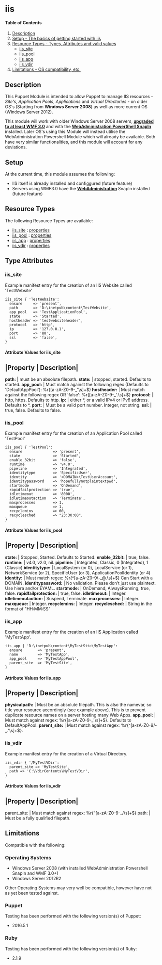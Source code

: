 # iis

#### Table of Contents

1. [Description](https://github.com/RossMurr4y/puppet-iis#description)
1. [Setup - The basics of getting started with iis](https://github.com/RossMurr4y/puppet-iis#setup)
1. [Resource Types - Types, Attributes and valid values](https://github.com/RossMurr4y/puppet-iis#resource-types)
      * [iis_site](https://github.com/RossMurr4y/puppet-iis#iis_site)
      * [iis_pool](https://github.com/RossMurr4y/puppet-iis#iis_pool)
      * [iis_app](https://github.com/RossMurr4y/puppet-iis#iis_app)
      * [iis_vdir](https://github.com/RossMurr4y/puppet-iis#iis_vdir)
1. [Limitations - OS compatibility, etc.](https://github.com/RossMurr4y/puppet-iis#limitations)

## Description

This Puppet Module is intended to allow Puppet to manage IIS resources - *Site's*, *Application Pools*, *Applications* and *Virtual Directories* - on older OS's
(Starting from **Windows Server 2008**) as well as more current OS (Windows Server 2012).

This module will work with older Windows Server 2008 servers, **[upgraded to at least WMF 3.0](https://www.microsoft.com/en-au/download/details.aspx?id=34595)** and with the **[WebAdministration PowerShell SnapIn](https://www.iis.net/learn/manage/powershell/installing-the-iis-powershell-snap-in)** installed. Later OS's using this Module will instead utilise the WebAdministration Powershell Module which will already be available. Both have 
very similar functionalities, and this module will account for any deviations. 

## Setup

At the current time, this module assumes the following:
* IIS itself is already installed and configgured (future feature)
* Servers using WMF3.0 have the [**WebAdministration**](https://www.iis.net/downloads/microsoft/powershell) 
  SnapIn installed (future feature)

## Resource Types

The following Resource Types are available:

* [iis_site](https://github.com/RossMurr4y/puppet-iis#iis_site) : [properties](https://github.com/RossMurr4y/puppet-iis#attribute-values-for-iis_site)
* [iis_pool](https://github.com/RossMurr4y/puppet-iis#iis_pool) : [properties](https://github.com/RossMurr4y/puppet-iis#attribute-values-for-iis_pool)
* [iis_app](https://github.com/RossMurr4y/puppet-iis#iis_app) : [properties](https://github.com/RossMurr4y/puppet-iis#attribute-values-for-iis_app)
* [iis_vdir](https://github.com/RossMurr4y/puppet-iis#iis_vdir) : [properties](https://github.com/RossMurr4y/puppet-iis#attribute-values-for-iis_vdir)

## Type Attributes

### **iis_site**

Example manifest entry for the creation of an IIS Website called 'TestWebsite'

```puppet
iis_site { 'TestWebsite':
  ensure     => 'present',
  path       => 'D:\inetpub\content\TestWebsite',
  app_pool   => 'TestApplicationPool',
  state      => 'Started',
  hostheader => 'testwebsiteheader',
  protocol   => 'http',
  ip         => '127.0.0.1',
  port       => '80',
  ssl        => 'false',
}
```

#### Attribute Values for iis_site

|Property        | Description|
-----------------------------
**path:**       | must be an absolute filepath.
**state:**      | stopped, started. Defaults to started.
**app_pool:**   | Must match against the following regex (Defaults to 'DefaultAppPool'): %r{[a-zA-Z0-9\-\_\'\s]+$}
**hostheader:** | Must match against the following regex OR 'false': %r{[a-zA-Z0-9\-\_\'\.\s]+$} 
**protocol:**   | http, https. Defaults to http.
**ip:**         | either *, or a valid IPv4 or IPv6 address. Defaults to *.
**port:**       | Must be a valid port number. Integer, not string.
**ssl:**        | true, false. Defaults to false.

### iis_pool

Example manifest entry for the creation of an Application Pool called 'TestPool'

```puppet
iis_pool { 'TestPool':
  ensure              => 'present',
  state               => 'Started',
  enable_32bit        => 'false',
  runtime             => 'v4.0',
  pipeline            => 'Integrated',
  identitytype        => 'SpecificUser',
  identity            => '<DOMAIN>\TestUserAccount',
  identitypassword    => 'hopefullynotplaintextpwd',
  startmode           => 'OnDemand',
  rapidfailprotection => 'true',
  idletimeout         => '8000',
  idletimeoutaction   => 'Terminate',
  maxprocesses        => 1,
  maxqueue            => 1,
  recyclemins         => 60,
  recyclesched        => "23:30:00",
}
```

#### Attribute Values for iis_pool

|Property                 | Description|
----------------------------------------
**state:**               | Stopped, Started. Defaults to Started.
**enable_32bit:**        | true, false.
**runtime:**             | v4.0, v2.0, nil.
**pipeline:**            | Integrated, Classic, 0 (Integrated), 1 (Classic)
**identitytype:**        | LocalSystem (or 0), LocalService (or 1), 
                           NetworkService (or 2), 
                           SpecificUser (or 3), 
                           ApplicationPoolIdentity (or 4)
**identity:**            | Must match regex: %r{^[a-zA-Z0-9\\\-\_\@\.\s]+$} Can Start with a DOMAIN.
**identitypassword:**    | No validation. Please don't just use plaintext. Use hiera and/or EYAML.
**startmode:**           | OnDemand, AlwaysRunning, true, false.
**rapidfailprotection:** | true, false.
**idletimeout:**         | Integer. 
**idletimeoutaction:**   | Suspend, Terminate.
**maxprocesses:**        | Integer.
**maxqueue:**            | Integer.
**recyclemins:**         | Integer.
**recyclesched:**        | String in the format of "HH:MM:SS"

### iis_app

Example manifest entry for the creation of an IIS Application called 'MyTestApp'.

```puppet
iis_app { 'D:\inetpub\content\MyTestSite\MyTestApp':
  ensure       => 'present',
  name         => 'MyTestApp',
  app_pool     => 'MyTestAppPool',
  parent_site  => 'MyTestSite',
}
```

#### Attribute Values for iis_app

|Property      | Description|
-----------------------------
**physicalpath:** | Must be an absolute filepath. This is also the namevar, so title your resource accordingly (see example above). This is to prevent duplicate resource names on a server hosting many Web Apps.
**app_pool:**     | Must match against regex: %r{[a-zA-Z0-9\-\_'\s]+$}. Defaults to DefaultAppPool.
**parent_site:**  | Must match against regex: %r{^[a-zA-Z0-9\/\-\_\.'\s]+$}.

### iis_vdir

Example manifest entry for the creation of a Virtual Directory.

```puppet
iis_vdir { '/MyTestVDir':
  parent_site => 'MyTestSite',
  path => 'C:\VdirContents\MyTestVDir',
}
```

#### Attribute Values for iis_vdir

|Property     | Description|
----------------------------
parent_site: | Must match against regex: %r{^[a-zA-Z0-9\-\_\/\s]+$}
path:        | Must be a fully qualified filepath.

## Limitations

Compatible with  the following:

### Operating Systems
* Windows Server 2008 (with installed WebAdministration Powershell SnapIn and WMF 3.0+)
* Windows Server 2012R2

Other Operating Systems may very well be compatible, however have not as yet been tested against.

### Puppet

Testing has been performed with the following version(s) of Puppet:

* 2016.5.1

### Ruby

Testing has been performed with the following version(s) of Ruby:

* 2.1.9

